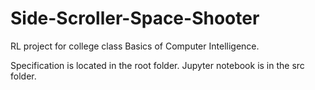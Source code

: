 # Side-Scroller-Space-Shooter
RL project for college class Basics of Computer Intelligence. 

Specification is located in the root folder. Jupyter notebook is in the src folder.
